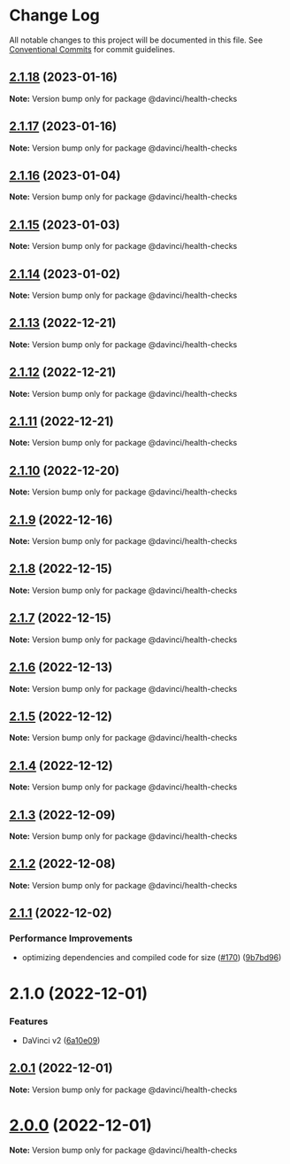 # Change Log

All notable changes to this project will be documented in this file.
See [Conventional Commits](https://conventionalcommits.org) for commit guidelines.

## [2.1.18](https://github.com/HPInc/davinci/compare/@davinci/health-checks@2.1.17...@davinci/health-checks@2.1.18) (2023-01-16)

**Note:** Version bump only for package @davinci/health-checks





## [2.1.17](https://github.com/HPInc/davinci/compare/@davinci/health-checks@2.1.16...@davinci/health-checks@2.1.17) (2023-01-16)

**Note:** Version bump only for package @davinci/health-checks





## [2.1.16](https://github.com/HPInc/davinci/compare/@davinci/health-checks@2.1.15...@davinci/health-checks@2.1.16) (2023-01-04)

**Note:** Version bump only for package @davinci/health-checks





## [2.1.15](https://github.com/HPInc/davinci/compare/@davinci/health-checks@2.1.14...@davinci/health-checks@2.1.15) (2023-01-03)

**Note:** Version bump only for package @davinci/health-checks





## [2.1.14](https://github.com/HPInc/davinci/compare/@davinci/health-checks@2.1.13...@davinci/health-checks@2.1.14) (2023-01-02)

**Note:** Version bump only for package @davinci/health-checks





## [2.1.13](https://github.com/HPInc/davinci/compare/@davinci/health-checks@2.1.12...@davinci/health-checks@2.1.13) (2022-12-21)

**Note:** Version bump only for package @davinci/health-checks





## [2.1.12](https://github.com/HPInc/davinci/compare/@davinci/health-checks@2.1.11...@davinci/health-checks@2.1.12) (2022-12-21)

**Note:** Version bump only for package @davinci/health-checks





## [2.1.11](https://github.com/HPInc/davinci/compare/@davinci/health-checks@2.1.10...@davinci/health-checks@2.1.11) (2022-12-21)

**Note:** Version bump only for package @davinci/health-checks





## [2.1.10](https://github.com/HPInc/davinci/compare/@davinci/health-checks@2.1.9...@davinci/health-checks@2.1.10) (2022-12-20)

**Note:** Version bump only for package @davinci/health-checks





## [2.1.9](https://github.com/HPInc/davinci/compare/@davinci/health-checks@2.1.8...@davinci/health-checks@2.1.9) (2022-12-16)

**Note:** Version bump only for package @davinci/health-checks





## [2.1.8](https://github.com/HPInc/davinci/compare/@davinci/health-checks@2.1.7...@davinci/health-checks@2.1.8) (2022-12-15)

**Note:** Version bump only for package @davinci/health-checks





## [2.1.7](https://github.com/HPInc/davinci/compare/@davinci/health-checks@2.1.6...@davinci/health-checks@2.1.7) (2022-12-15)

**Note:** Version bump only for package @davinci/health-checks





## [2.1.6](https://github.com/HPInc/davinci/compare/@davinci/health-checks@2.1.5...@davinci/health-checks@2.1.6) (2022-12-13)

**Note:** Version bump only for package @davinci/health-checks





## [2.1.5](https://github.com/HPInc/davinci/compare/@davinci/health-checks@2.1.4...@davinci/health-checks@2.1.5) (2022-12-12)

**Note:** Version bump only for package @davinci/health-checks





## [2.1.4](https://github.com/HPInc/davinci/compare/@davinci/health-checks@2.1.3...@davinci/health-checks@2.1.4) (2022-12-12)

**Note:** Version bump only for package @davinci/health-checks





## [2.1.3](https://github.com/HPInc/davinci/compare/@davinci/health-checks@2.1.2...@davinci/health-checks@2.1.3) (2022-12-09)

**Note:** Version bump only for package @davinci/health-checks





## [2.1.2](https://github.com/HPInc/davinci/compare/@davinci/health-checks@2.1.1...@davinci/health-checks@2.1.2) (2022-12-08)

**Note:** Version bump only for package @davinci/health-checks





## [2.1.1](https://github.com/HPInc/davinci/compare/@davinci/health-checks@2.1.0...@davinci/health-checks@2.1.1) (2022-12-02)


### Performance Improvements

* optimizing dependencies and compiled code for size ([#170](https://github.com/HPInc/davinci/issues/170)) ([9b7bd96](https://github.com/HPInc/davinci/commit/9b7bd96654479b8dd03faeb56e70476b15d4420f))





# 2.1.0 (2022-12-01)


### Features

* DaVinci v2 ([6a10e09](https://github.com/HPInc/davinci/commit/6a10e09e22c8561ee8d54c93d4fb8c7fe0d564a9))





## [2.0.1](https://github.com/HPInc/davinci/compare/@davinci/health-checks@2.0.0-next.28...@davinci/health-checks@2.0.1) (2022-12-01)

**Note:** Version bump only for package @davinci/health-checks





# [2.0.0](https://github.com/HPInc/davinci/compare/@davinci/health-checks@2.0.0-next.28...@davinci/health-checks@2.0.0) (2022-12-01)

**Note:** Version bump only for package @davinci/health-checks
